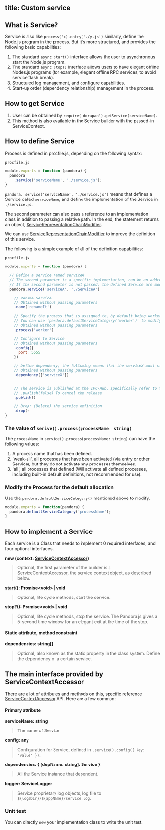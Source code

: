 title: Custom service
---


## What is Service?

Service is also like `process('x).entry('./y.js')` similarly, define the Node.js program in the process. But it's more structured, and provides the following basic capabilities:

1. The standard `async start()` interface allows the user to asynchronous start the Node.js program.
2. The standard `async stop()` interface allows users to have elegant offline Nodes.js programs (for example, elegant offline RPC services, to avoid service flash break).
3. Structured log management, and configure capabilities.
4. Start-up order (dependency relationship) management in the process.

## How to get Service

1. User can be obtained by `require('dorapan').getService(serviceName)`.
2. This method is also available in the Service builder with the passed-in ServiceContext.

## How to define Service

Process is defined in procfile.js, depending on the following syntax:

`procfile.js`

```javascript
module.exports = function (pandora) {
  pandora
    .service('serviceName', './service.js');
}
```

`pandora. service('serviceName', './service.js')` means that defines a Service called `serviceName`, and define the implementation of the Service in `./service.js`.

The second parameter can also pass a reference to an implementation class in addition to passing a relative path.
In the end, the statement returns an object, [ServiceRepresentationChainModifier](http://www.midwayjs.org/pandora/api-reference/pandora/classes/servicerepresentationchainmodifier.html).

We can use [ServiceRepresentationChainModifier](http://www.midwayjs.org/pandora/api-reference/pandora/classes/servicerepresentationchainmodifier.html) to improve the definition of this service.

The following is a simple example of all of the definition capabilities:

`procfile.js`

```javascript
module.exports = function (pandora) {

  // Define a service named serviceA
  // The second parameter is a specific implementation, can be an address, or a reference to an implementation class
  // If the second parameter is not passed, the defined Service are modified
  pandora.service('serviceA', './ServiceA')

    // Rename Service
    // Obtained without passing parameters
    .name('renameIt')

    // Specify the process that is assigned to, by default being worker
    // You can use `pandora.defaultServiceCategory('worker')` to modify the default value.
    // Obtained without passing parameters
    .process('worker')

    // Configure to Service
    // Obtained without passing parameters
    .config({
      port: 5555
    })

    // Define dependency, the following means that the serviceX must start with this service
    // Obtained without passing parameters
    .dependency(['serviceX'])


    // The service is published at the IPC-Hub, specifically refer to the [《Inter-Process Communication Hub》](http://www.midwayjs.org/pandora/zh-cn/process/ipc_hub.html)
    // .publish(false) To cancel the release
    .publish()

    // Drop: (Delete) the service definition
    .drop()
}
```

### The value of `serive().process(processName: string)`

The `processName` in `service().process(processName: string)` can have the following values:

1. A process name that has been defined.
2. 'weak-all', all processes that have been activated (via entry or other Service), but they do not activate any processes themselves.
3. 'all', all processes that defined (Will activate all defined processes, including built-in default definitions, not recommended for use).

### Modify the Process for the default allocation

Use the `pandora.defaultServiceCategory()` mentioned above to modify.

```javascript
module.exports = function(pandora) {
  pandora.defaultServiceCategory('processName');
}

```

## How to implement a Service

Each service is a Class that needs to implement 0 required interfaces, and four optional interfaces.

**new (context: [ServiceContextAccessor](http://www.midwayjs.org/pandora/api-reference/pandora/classes/servicecontextaccessor.html))**

> Optional, the first parameter of the builder is a ServiceContextAccessor, the service context object, as described below.

**start(): Promise&lt;void&gt; | void**

> Optional, life cycle methods, start the service.

**stop?(): Promise&lt;void&gt; | void**

> Optional, life cycle methods, stop the service. The Pandora.js gives a 5-second time window for an elegant exit at the time of the stop.

#### Static attribute, method constraint

**dependencies: string[]**

> Optional, also known as the static property in the class system. Define the dependency of a certain service.

## The main interface provided by ServiceContextAccessor

There are a lot of attributes and methods on this, specific reference [ServiceContextAccessor](http://www.midwayjs.org/pandora/api-reference/pandora/classes/servicecontextaccessor.html) API. Here are a few common:

#### Primary attribute

**serviceName: string**

> The name of Service

**config: any**

> Configuration for Service, defined in `.service().config({ key: 'value' })`.

**dependencies: { [depName: string]: Service }**

> All the Service instance that dependent.

**logger: ServiceLogger**

> Service proprietary log objects, log file to `${logsDir}/${appName}/service.log`.

### Unit test

You can directly `new` your implementation class to write the unit test.

